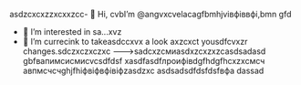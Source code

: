  asdzcxcxzzxcxxzcc- 👋 Hi, cvbI’m @angvxcvelacagfbmhjvівфіввфі,bmn gfd
- 👀 I’m interested in sa...xvz
- 🌱 I’m currecink to takeasdccxvx a look axzcxct yousdfcvxzr changes.sdczxczxczxc
--->sadcxzсмиasdxzcxzxzcasdsadasd
gbfвапимсисмиcvcsdfdsf
xasdfasdfлроифівdgfhdgfhcxzxcмсч
авпмсчсчghjfhіфвіфвфівіфzasdzxc
asdsadsdfdsfdsfвфа
dassad
